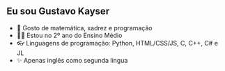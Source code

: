 ## Eu sou Gustavo Kayser 

- 🍕 Gosto de matemática, xadrez e programação
- 👨‍💻 Estou no 2º ano do Ensino Médio
- 👓 Linguagens de programação: Python, HTML/CSS/JS, C, C++, C# e JL
- ✨ Apenas inglês como segunda lingua

<!---
GustavoKayser/GustavoKayser is a ✨ special ✨ repository because its `README.md` (this file) appears on your GitHub profile.
You can click the Preview link to take a look at your changes.
--->
